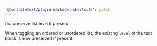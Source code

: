 ```yaml
---
'@portabletext/plugin-markdown-shortcuts': patch
---
```


fix: preserve list level if present

When toggling an ordered or unordered list, the existing `level` of the text
block is now preserved if present.

